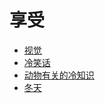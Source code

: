 # 享受
* [视觉](./vision.md)
* [冷笑话](./code-joke.md)
* [动物有关的冷知识](../../../3-nature/animal/funny.md)
* [冬天](./season/winter.md)